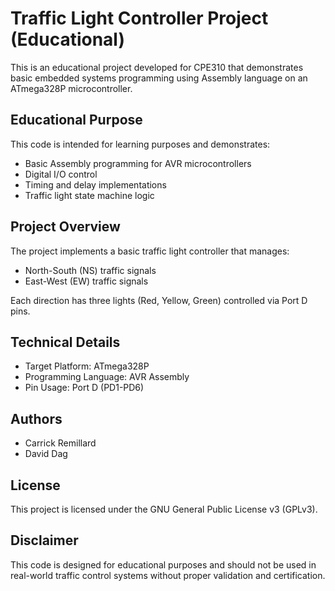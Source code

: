 # Traffic Light Controller Project (Educational)

This is an educational project developed for CPE310 that demonstrates basic embedded systems programming using Assembly language on an ATmega328P microcontroller.

## Educational Purpose

This code is intended for learning purposes and demonstrates:
- Basic Assembly programming for AVR microcontrollers
- Digital I/O control
- Timing and delay implementations
- Traffic light state machine logic

## Project Overview

The project implements a basic traffic light controller that manages:
- North-South (NS) traffic signals
- East-West (EW) traffic signals

Each direction has three lights (Red, Yellow, Green) controlled via Port D pins.

## Technical Details

- Target Platform: ATmega328P
- Programming Language: AVR Assembly
- Pin Usage: Port D (PD1-PD6)

## Authors

- Carrick Remillard
- David Dag

## License

This project is licensed under the GNU General Public License v3 (GPLv3).

## Disclaimer

This code is designed for educational purposes and should not be used in real-world traffic control systems without proper validation and certification.
